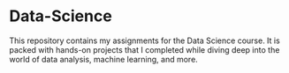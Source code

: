 # Data-Science
This repository contains my assignments for the Data Science course. It is packed with hands-on projects that I completed while diving deep into the world of data analysis, machine learning, and more.
